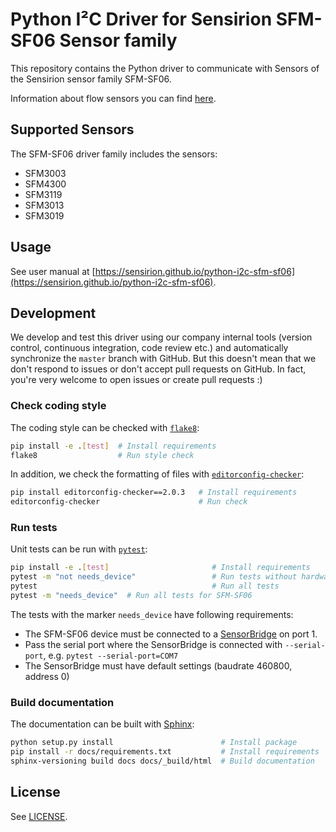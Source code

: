 # Python I²C Driver for Sensirion SFM-SF06 Sensor family

This repository contains the Python driver to communicate with Sensors of the
Sensirion sensor family SFM-SF06.

Information about flow sensors you can find [here](https://www.sensirion.com/flow-sensors).


## Supported Sensors

The SFM-SF06 driver family includes the sensors:

* SFM3003
* SFM4300
* SFM3119
* SFM3013
* SFM3019

## Usage

See user manual at
[https://sensirion.github.io/python-i2c-sfm-sf06](https://sensirion.github.io/python-i2c-sfm-sf06).


## Development

We develop and test this driver using our company internal tools (version
control, continuous integration, code review etc.) and automatically
synchronize the `master` branch with GitHub. But this doesn't mean that we
don't respond to issues or don't accept pull requests on GitHub. In fact,
you're very welcome to open issues or create pull requests :)

### Check coding style

The coding style can be checked with [`flake8`](http://flake8.pycqa.org/):

```bash
pip install -e .[test]  # Install requirements
flake8                  # Run style check
```

In addition, we check the formatting of files with
[`editorconfig-checker`](https://editorconfig-checker.github.io/):

```bash
pip install editorconfig-checker==2.0.3   # Install requirements
editorconfig-checker                      # Run check
```

### Run tests

Unit tests can be run with [`pytest`](https://pytest.org/):

```bash
pip install -e .[test]                       # Install requirements
pytest -m "not needs_device"                 # Run tests without hardware
pytest                                       # Run all tests
pytest -m "needs_device"  # Run all tests for SFM-SF06

```

The tests with the marker `needs_device` have following requirements:

- The SFM-SF06 device must be connected to a
  [SensorBridge](https://www.sensirion.com/sensorbridge/) on port 1.
- Pass the serial port where the SensorBridge is connected with
  `--serial-port`, e.g. `pytest --serial-port=COM7`
- The SensorBridge must have default settings (baudrate 460800, address 0)


### Build documentation

The documentation can be built with [Sphinx](http://www.sphinx-doc.org/):

```bash
python setup.py install                        # Install package
pip install -r docs/requirements.txt           # Install requirements
sphinx-versioning build docs docs/_build/html  # Build documentation
```

## License

See [LICENSE](LICENSE).
